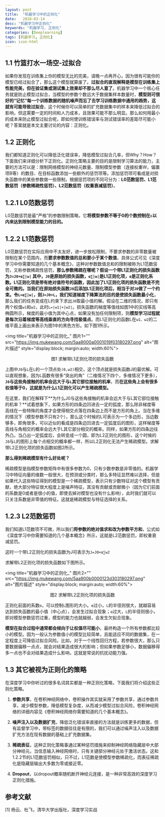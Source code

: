 ```yaml
---
layout: post
title:  "机器学习中的正则化"
date:   2018-03-14
desc: "机器学习中正则化"
keywords: "机器学习, 正则化"
categories: [Deeplearning]
tags: [机器学习, 正则化]
icon: icon-html
---
```


1.1 竹篮打水一场空-过拟合
---------------

如果你发现在训练集上你的模型无比的完美，请晚一点再开心，因为很有可能你的模型已经过拟合了，那么这个模型就算废了。**过拟合的直观解释是模型在训练集上性能完美，但在验证集或测试集上效果却不那么尽人意了**。机器学习中一个核心任务就是防止模型过拟合，当模型的参数个数远大于数据集样本数量时，**模型则可很好的“记忆”每一个训练数据的随机噪声而忘了去学习训练数据中通用的趋势，这就有可能导致过拟合**，这个时候你可以简单的扩充数据集中的样本来降低过拟合的影响，但这需要一定的时间和人力成本，且效果可能不那么明显。那么如何用最小的成本来防止模型过拟合呢，即如何使训练错误率与测试错误率的差距尽可能小呢？答案就是本文主要讨论的内容：正则化。

1.2 正则化
-------

我们都知道正则化可以降低泛化错误率，降低模型过拟合几率，但Why？How？下面我们来详细分析下正则化。正则化策略主要的目的是限制学习算法的能力，主要的方法可以是：限制网络模型的神经元数量、限制模型参数（连接权重W，偏置项B等）的数目、在目标函数添加一些额外的惩罚项等。添加惩罚项可看成是对损失函数中的某些参数做一些限制，根据惩罚项的不同可分为：**L0范数惩罚、L1范数惩罚（参数稀疏性惩罚）、L2范数惩罚（权重衰减惩罚）**。

## 1.2.1 L0范数惩罚

L0范数惩罚是最“严格”的参数限制策略，它**将模型参数不等于0的个数控制在`c`以内来达到限制模型能力的目的。**

## 1.2.2 L1范数惩罚

L0范数惩罚在实际应用中不太友好，进一步放松限制，不要求参数的非零数量被限制在某个范围内，而**要求参数数值的总和要小于某个数值**，具体公式可见《深度学习中你需要知道的几个基本概念》，这种对参数数值总和的限制被称为L1范数惩罚，又称参数稀疏性惩罚，**那么参数稀疏在哪呢？**假设一个带L1正则化的损失函数为`J=J0+α∑|w|`
其中，`J0`是原始的损失函数，`α∑|w|`是L1正则化项，`α`是正则化系数。L1正则化项是带有绝对值符号的函数，因此加了L1正则化项的损失函数是不完全可微的。当我们在原始损失函数`J0`后添加L1正则化项后，相当于对`J0`做了一个约束。令`L=α∑|w|`，则`J=J0+L`，我们知道**梯度下降算法的目的是使损失函数最小化**，那么我们的任务变成在L约束下求出`J0`取最小值的解。假设在二维的情况，即只有两个权值`w1`和`w2`，此时`L=|w1|+|w2|`。损失函数的梯度等值线如图1中的实线等高椭圆所示，梯度的最小值为其中心点，如果没有加任何限制项，则**模型学习过程就是每次沿着梯度等高线垂直的方向寻找极值点**。而L1正则化的函数L在`w1、w2`的二维平面上画出来表示为图1中的黑色方形。如下图1所示。

<img title="机器学习中的正则化_" 图片1="" src="https://img.mukewang.com/5aa9000a0001019f03180297.png" alt="图片描述" style="display:block; margin:auto; width:60%">
<p style="text-align:center">图1 求解带L1正则化项的损失函数</p>


上图中`J0`与`L`在`L`的一个顶点处`(0,w2)`相交，这个顶点就是损失函数J的最优解。可以直观想象，因为L函数有很多“突出的角”（二维情况下四个，多维情况下更多），**`J0`与这些角接触的机率会远大于与`L`其它部位接触的机率**，而**在这些角上会有很多权值等于0，这就是为什么L1正则化可以产生稀疏模型。**

在这里，我们在解释下**为什么J0与这些角接触的机率会远大于与L其它部位接触的机率？**试着想象下，如果方形的四条边凹进去一定的弧度，那么除非梯度等高线在一些特殊的角度才会使得相交点落在四条边上而不是方形的角上。当在多维的情况下（模型参数不只有2个），那么这个时候的L可表示为一个多边形，当边数够多，即角很多，可以近似的看成是四条边凹进去一定弧度后的图形，这样梯度等高线与角相交的概率会远大于L其它部分相交的概率。同样，如果方形的四条边往外凸，当凸出一定弧度后，会转变成一个圆，即为L2正则化的图形，这个时候的`J0`与`L`的图形上每个点相交的概率都一样，所以L2正则化无法产生稀疏模型。求解带L2正则化项的损失函数如图2所示。

**那么得到稀疏模型有什么好处呢？**

稀疏模型是指模型参数矩阵中有很多参数为0，只有少数参数是非零值的。机器学习中特征向量的维数一般很大，在预测或分类时，那么多特征显然难以选择，但是如果代入这些特征得到的模型是一个稀疏模型，表示只有少数特征对这个模型有贡献，绝大部分特征很大程度上是噪声特征，其没有贡献或贡献微小（因为它们前面的系数是0或者是很小的值，即使去掉对模型也没有什么影响），此时我们就可以只关注系数是非零值的特征。这就是稀疏模型与特征选择的关系。

## 1.2.3 L2范数惩罚

我们知道L1范数项不可微，所以我们**将参数的绝对值求和改为参数平方和**，公式如《深度学习中你需要知道的几个基本概念》所示，这就是L2范数惩罚，即权重衰减惩罚。

这时一个带L2正则化的损失函数为J可表示为`J=J0+α∑w2`

求解带L2正则化项的损失函数如下图所示。

<img title="机器学习中的正则化_" 图片2="" src="https://img.mukewang.com/5aa900b0000123d303180297.png" alt="图片描述" style="display:block; margin:auto; width:60%">
<p style="text-align:center">图2 求解带L2正则化项的损失函数</p>


正则化前面的系数`α`，可以控制`L`图形的大小。`α`过小，`L`的半径则很大，就越容易达到损失函数的最小值（中心点），会发生过拟合现象；`α`过大，`L`的半径则很小，即对模型参数惩罚过重，模型的能力也就越弱，会发生欠拟合现象。

**模型在拟合过程中通常都会倾向于让权值尽可能小**，最终构造一个所有参数都比较小的模型。因为一般认为参数值小的模型比较简单，且能适应不同的数据集，在一定程度上可降低过拟合风险。比如，对于一个线性回归方程，若参数很大，那么只要数据偏移一点点，就会对结果造成很大的影响；但如果参数足够小，数据偏移得多一点也不会对结果造成什么影响，这就是常说的抗扰动能力强。

1.3 其它被视为正则化的策略
---------------

在深度学习中你听过的很多名词其实都是一种正则化策略，下面我们将介绍这些正则化策略。

 1. **参数共享**，在卷积神经网络中，卷积操作其实就采用了参数共享，通过参数共享，减少模型参数，降低模型复杂度，从而减少模型过拟合风险，卷积神经网络的详细内容见《卷积神经网络你需要知道的几个基本概念》。

 1. **噪声注入以及数据扩充**，降低泛化错误率直接的方法就是训练更多的数据，但有监督学习中，带标签的数据往往是有限的，我们可以通过噪声注入以及数据扩充方法在现有数据的基础上扩充数据集。

 1. **稀疏表征**，这种正则化策略事通过某种惩罚措施来抑制神经网络隐藏层中大部分神经元，当信息输入神经网络时，只有关键部分神经元处于激活状态。这和1.2.2节的L1范数惩罚相似，只不过，L1范数是使模型参数稀疏化，而表征稀疏化是隐藏层输出大多数为零或接近零。

 1. **Dropout**，以dropout概率随机断开神经元连接，是一种非常高效的深度学习正则化措施。

参考文献
---------------

\[1] 杨云、杜飞，清华大学出版社，深度学习实战